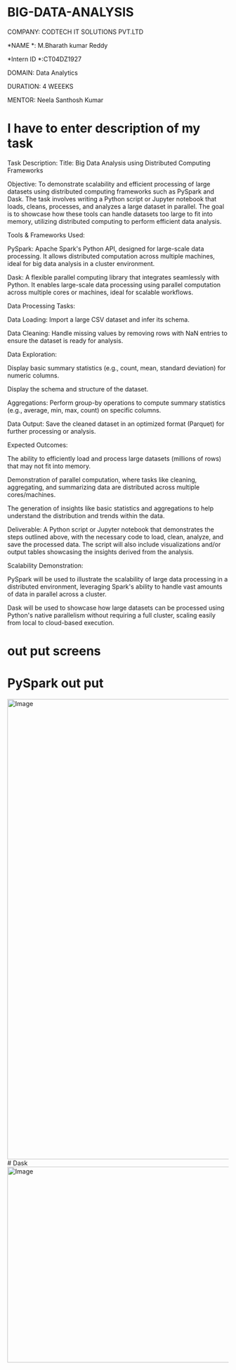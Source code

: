 # BIG-DATA-ANALYSIS
COMPANY: CODTECH IT SOLUTIONS PVT.LTD

*NAME *: M.Bharath kumar Reddy 

*Intern ID *:CT04DZ1927

DOMAIN: Data Analytics

DURATION: 4 WEEEKS

MENTOR: Neela Santhosh Kumar
# I have to enter description of my task
Task Description:
Title: Big Data Analysis using Distributed Computing Frameworks

Objective:
To demonstrate scalability and efficient processing of large datasets using distributed computing frameworks such as PySpark and Dask. The task involves writing a Python script or Jupyter notebook that loads, cleans, processes, and analyzes a large dataset in parallel. The goal is to showcase how these tools can handle datasets too large to fit into memory, utilizing distributed computing to perform efficient data analysis.

Tools & Frameworks Used:

PySpark: Apache Spark's Python API, designed for large-scale data processing. It allows distributed computation across multiple machines, ideal for big data analysis in a cluster environment.

Dask: A flexible parallel computing library that integrates seamlessly with Python. It enables large-scale data processing using parallel computation across multiple cores or machines, ideal for scalable workflows.

Data Processing Tasks:

Data Loading: Import a large CSV dataset and infer its schema.

Data Cleaning: Handle missing values by removing rows with NaN entries to ensure the dataset is ready for analysis.

Data Exploration:

Display basic summary statistics (e.g., count, mean, standard deviation) for numeric columns.

Display the schema and structure of the dataset.

Aggregations: Perform group-by operations to compute summary statistics (e.g., average, min, max, count) on specific columns.

Data Output: Save the cleaned dataset in an optimized format (Parquet) for further processing or analysis.

Expected Outcomes:

The ability to efficiently load and process large datasets (millions of rows) that may not fit into memory.

Demonstration of parallel computation, where tasks like cleaning, aggregating, and summarizing data are distributed across multiple cores/machines.

The generation of insights like basic statistics and aggregations to help understand the distribution and trends within the data.

Deliverable:
A Python script or Jupyter notebook that demonstrates the steps outlined above, with the necessary code to load, clean, analyze, and save the processed data. The script will also include visualizations and/or output tables showcasing the insights derived from the analysis.

Scalability Demonstration:

PySpark will be used to illustrate the scalability of large data processing in a distributed environment, leveraging Spark's ability to handle vast amounts of data in parallel across a cluster.

Dask will be used to showcase how large datasets can be processed using Python's native parallelism without requiring a full cluster, scaling easily from local to cloud-based execution.



# out put screens 
  # PySpark out put
   <img width="1920" height="1046" alt="Image" src="https://github.com/user-attachments/assets/75092df7-bb18-403a-ac80-3e2f70553a3a" />
  # Dask
  <img width="723" height="445" alt="Image" src="https://github.com/user-attachments/assets/38172b1e-0881-4ca4-925d-70a398a609dd" />
